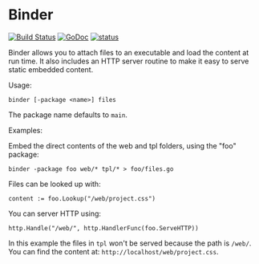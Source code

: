 Binder
======

[![Build Status](https://travis-ci.org/ancientlore/binder.svg?branch=master)](https://travis-ci.org/ancientlore/binder)
[![GoDoc](https://godoc.org/github.com/ancientlore/binder?status.svg)](https://godoc.org/github.com/ancientlore/binder)
[![status](https://sourcegraph.com/api/repos/github.com/ancientlore/binder/.badges/status.png)](https://sourcegraph.com/github.com/ancientlore/binder)

Binder allows you to attach files to an executable and load the content at run time. It also includes an HTTP server routine to make it easy to serve static embedded content.

Usage:

	binder [-package <name>] files

The package name defaults to `main`.

Examples:

Embed the direct contents of the web and tpl folders, using the "foo" package:

	binder -package foo web/* tpl/* > foo/files.go

Files can be looked up with:

	content := foo.Lookup("/web/project.css")

You can server HTTP using:

	http.Handle("/web/", http.HandlerFunc(foo.ServeHTTP))

In this example the files in `tpl` won't be served because the path is `/web/`. You can find the content at: `http://localhost/web/project.css`.
